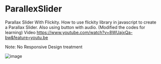 # ParallexSlider

Parallax Slider With Flickity. 
How to use flickity library in javascript to create a Parallax Slider. 
Also using button with audio. (Modified the codes for learning)
Video https://www.youtube.com/watch?v=8WUajxQa-bw&feature=youtu.be

Note: No Responsive Design treatment

![image](https://github.com/Amanda92Cortez/ParallexSlider/assets/19363871/88fca34b-324d-45cd-ba44-2a7381aec45e)
